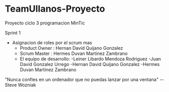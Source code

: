 # TeamUllanos-Proyecto
Proyecto ciclo 3 programacion MinTic

Sprint 1

- Asignacion de roles por el scrum mas
    - Product Owner : Hernan David Quijano Gonzalez
    - Scrum Master :  Hermes Duvan Martinez Zambrano
    - El equipo de desarrollo: -Leiner Libardo Mendoza Rodriguez
                               -Juan David Gonzalez Urrego
                               -Hernan David Quijano Gonzalez
                               -Hermes Duvan Martinez Zambrano

"Nunca confíes en un ordenador que no puedas lanzar por una ventana"
-- Steve Wozniak
